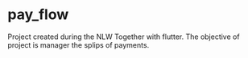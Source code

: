 # pay_flow

Project created during the NLW Together with flutter.
The objective of project is manager the splips of payments.
